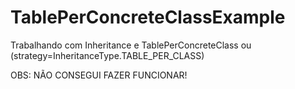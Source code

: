 # TablePerConcreteClassExample
Trabalhando com Inheritance e TablePerConcreteClass ou (strategy=InheritanceType.TABLE_PER_CLASS)

OBS: NÃO CONSEGUI FAZER FUNCIONAR!